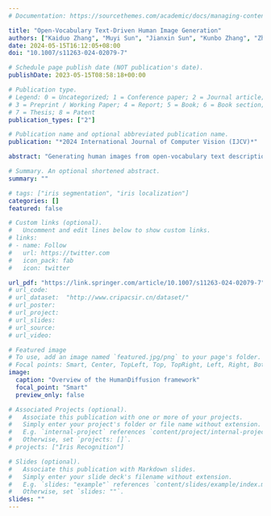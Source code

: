 ```yaml
---
# Documentation: https://sourcethemes.com/academic/docs/managing-content/

title: "Open-Vocabulary Text-Driven Human Image Generation"
authors: ["Kaiduo Zhang", "Muyi Sun", "Jianxin Sun", "Kunbo Zhang", "Zhenan Sun", "Tieniu Tan"]
date: 2024-05-15T16:12:05+08:00
doi: "10.1007/s11263-024-02079-7"

# Schedule page publish date (NOT publication's date).
publishDate: 2023-05-15T08:58:18+00:00

# Publication type.
# Legend: 0 = Uncategorized; 1 = Conference paper; 2 = Journal article;
# 3 = Preprint / Working Paper; 4 = Report; 5 = Book; 6 = Book section;
# 7 = Thesis; 8 = Patent
publication_types: ["2"]

# Publication name and optional abbreviated publication name.
publication: "*2024 International Journal of Computer Vision (IJCV)*"

abstract: "Generating human images from open-vocabulary text descriptions is an exciting but challenging task. Previous methods (i.e., Text2Human) face two challenging problems: (1) they cannot well handle the open-vocabulary setting by arbitrary text inputs (i.e., unseen clothing appearances) and heavily rely on limited preset words (i.e., pattern styles of clothing appearances); (2) the generated human image is inaccuracy in open-vocabulary settings. To alleviate these drawbacks, we propose a flexible diffusion-based framework, namely HumanDiffusion, for open-vocabulary text-driven human image generation (HIG). The proposed framework mainly consists of two novel modules: the Stylized Memory Retrieval (SMR) module and the Multi-scale Feature Mapping (MFM) module. Encoded by the vision-language pretrained CLIP model, we obtain coarse features of the local human appearance. Then, the SMR module utilizes an external database that contains clothing texture details to refine the initial coarse features. Through SMR refreshing, we can achieve the HIG task with arbitrary text inputs, and the range of expression styles is greatly expanded. Later, the MFM module embedding in the diffusion backbone can learn fine-grained appearance features, which effectively achieves precise semantic-coherence alignment of different body parts with appearance features and realizes the accurate expression of desired human appearance. The seamless combination of the proposed novel modules in HumanDiffusion realizes the freestyle and high accuracy of text-guided HIG and editing tasks. Extensive experiments demonstrate that the proposed method can achieve state-of-the-art (SOTA) performance, especially in the open-vocabulary setting."

# Summary. An optional shortened abstract.
summary: ""

# tags: ["iris segmentation", "iris localization"]
categories: []
featured: false

# Custom links (optional).
#   Uncomment and edit lines below to show custom links.
# links:
# - name: Follow
#   url: https://twitter.com
#   icon_pack: fab
#   icon: twitter

url_pdf: "https://link.springer.com/article/10.1007/s11263-024-02079-7"
# url_code:
# url_dataset:  "http://www.cripacsir.cn/dataset/"
# url_poster:
# url_project:
# url_slides:
# url_source:
# url_video:

# Featured image
# To use, add an image named `featured.jpg/png` to your page's folder. 
# Focal points: Smart, Center, TopLeft, Top, TopRight, Left, Right, BottomLeft, Bottom, BottomRight.
image:
  caption: "Overview of the HumanDiffusion framework"
  focal_point: "Smart"
  preview_only: false

# Associated Projects (optional).
#   Associate this publication with one or more of your projects.
#   Simply enter your project's folder or file name without extension.
#   E.g. `internal-project` references `content/project/internal-project/index.md`.
#   Otherwise, set `projects: []`.
# projects: ["Iris Recognition"]

# Slides (optional).
#   Associate this publication with Markdown slides.
#   Simply enter your slide deck's filename without extension.
#   E.g. `slides: "example"` references `content/slides/example/index.md`.
#   Otherwise, set `slides: ""`.
slides: ""
---
```

